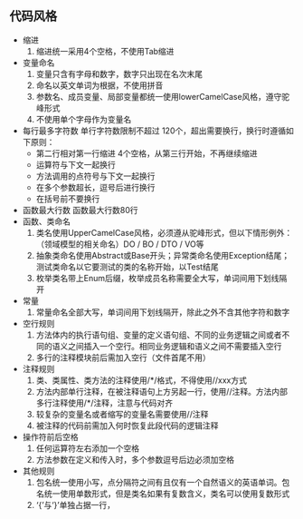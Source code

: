 ## 代码风格

- 缩进
    1. 缩进统一采用4个空格，不使用Tab缩进
- 变量命名
    1. 变量只含有字母和数字，数字只出现在名次末尾
    2. 命名以英文单词为根据，不使用拼音
    3. 参数名、成员变量、局部变量都统一使用lowerCamelCase风格，遵守驼峰形式
    4. 不使用单个字母作为变量名
- 每行最多字符数
单行字符数限制不超过 120个，超出需要换行，换行时遵循如下原则：
    * 第二行相对第一行缩进 4个空格，从第三行开始，不再继续缩进
    * 运算符与下文一起换行
    * 方法调用的点符号与下文一起换行
    * 在多个参数超长，逗号后进行换行
    * 在括号前不要换行
- 函数最大行数
函数最大行数80行
- 函数、类命名
    1. 类名使用UpperCamelCase风格，必须遵从驼峰形式，但以下情形例外：（领域模型的相关命名）DO / BO / DTO / VO等
    2. 抽象类命名使用Abstract或Base开头；异常类命名使用Exception结尾；测试类命名以它要测试的类的名称开始，以Test结尾
    3. 枚举类名带上Enum后缀，枚举成员名称需要全大写，单词间用下划线隔开
- 常量
    1. 常量命名全部大写，单词间用下划线隔开，除此之外不含其他字符和数字
- 空行规则
    1. 方法体内的执行语句组、变量的定义语句组、不同的业务逻辑之间或者不同的语义之间插入一个空行。相同业务逻辑和语义之间不需要插入空行
    2. 多行的注释模块前后需加入空行（文件首尾不用）
- 注释规则
    1. 类、类属性、类方法的注释使用/*/格式，不得使用//xxx方式
    2. 方法内部单行注释，在被注释语句上方另起一行，使用//注释。方法内部多行注释使用/*/注释，注意与代码对齐
    3. 较复杂的变量名或者缩写的变量名需要使用//注释
    4. 被注释的代码前需加入何时恢复此段代码的逻辑注释
- 操作符前后空格
    1. 任何运算符左右添加一个空格
    2. 方法参数在定义和传入时，多个参数逗号后边必须加空格
- 其他规则
    1. 包名统一使用小写，点分隔符之间有且仅有一个自然语义的英语单词。包名统一使用单数形式，但是类名如果有复数含义，类名可以使用复数形式
    2. ‘{’与‘}’单独占据一行，
